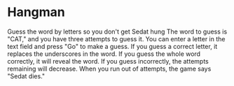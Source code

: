 # Hangman
Guess the word by letters so you don't get Sedat hung
The word to guess is "CAT," and you have three attempts to guess it.
You can enter a letter in the text field and press "Go" to make a guess.
If you guess a correct letter, it replaces the underscores in the word. If you guess the whole word correctly, it will reveal the word.
If you guess incorrectly, the attempts remaining will decrease.
When you run out of attempts, the game says "Sedat dies."



